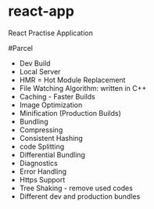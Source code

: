 # react-app
React Practise Application

#Parcel
- Dev Build
- Local Server
- HMR = Hot Module Replacement
- File Watching Algorithm: written in C++
- Caching - Faster Builds
- Image Optimization 
- Minification (Production Builds)
- Bundling
- Compressing
- Consistent Hashing
- code Splitting
- Differential Bundling
- Diagnostics
- Error Handling
- Https Support
- Tree Shaking - remove used codes
- Different dev and production bundles
